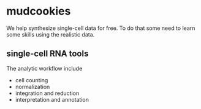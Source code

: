 # mudcookies
We help synthesize single-cell data for free.
To do that some need to learn some skills using the realistic data.

## single-cell RNA tools
The analytic workflow include 
- cell counting
- normalization 
- integration and reduction 
- interpretation and annotation

